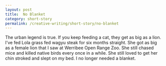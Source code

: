 ```yaml
---
layout: post
title:  No Blanket
category: short-story
permalink: /creative-writing/short-story/no-blanket
---
```


The urban legend is true. If you keep feeding a cat, they get as big as a lion. I've fed Lola grass fed wagyu steak for six months straight. She got as big as a female lion that I saw at Werribee Open Range Zoo. She still chased mice and killed native birds every once in a while. She still loved to get her chin stroked and slept on my bed. I no longer needed a blanket.
